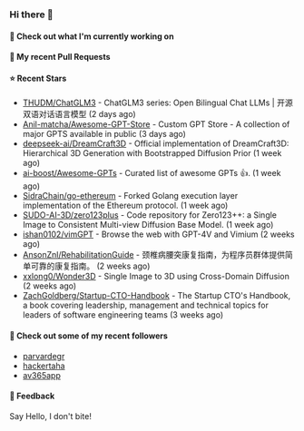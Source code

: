 ### Hi there 👋

#### 👷 Check out what I'm currently working on

#### 🔨 My recent Pull Requests


#### ⭐ Recent Stars

- [THUDM/ChatGLM3](https://github.com/THUDM/ChatGLM3) - ChatGLM3 series: Open Bilingual Chat LLMs | 开源双语对话语言模型 (2 days ago)
- [Anil-matcha/Awesome-GPT-Store](https://github.com/Anil-matcha/Awesome-GPT-Store) - Custom GPT Store - A collection of major GPTS available in public (3 days ago)
- [deepseek-ai/DreamCraft3D](https://github.com/deepseek-ai/DreamCraft3D) - Official implementation of DreamCraft3D: Hierarchical 3D Generation with Bootstrapped Diffusion Prior (1 week ago)
- [ai-boost/Awesome-GPTs](https://github.com/ai-boost/Awesome-GPTs) - Curated list of awesome GPTs 👍. (1 week ago)
- [SidraChain/go-ethereum](https://github.com/SidraChain/go-ethereum) - Forked Golang execution layer implementation of the Ethereum protocol. (1 week ago)
- [SUDO-AI-3D/zero123plus](https://github.com/SUDO-AI-3D/zero123plus) - Code repository for Zero123&#43;&#43;: a Single Image to Consistent Multi-view Diffusion Base Model. (1 week ago)
- [ishan0102/vimGPT](https://github.com/ishan0102/vimGPT) - Browse the web with GPT-4V and Vimium (2 weeks ago)
- [AnsonZnl/RehabilitationGuide](https://github.com/AnsonZnl/RehabilitationGuide) - 颈椎病腰突康复指南，为程序员群体提供简单可靠的康复指南。 (2 weeks ago)
- [xxlong0/Wonder3D](https://github.com/xxlong0/Wonder3D) - Single Image to 3D using Cross-Domain Diffusion (2 weeks ago)
- [ZachGoldberg/Startup-CTO-Handbook](https://github.com/ZachGoldberg/Startup-CTO-Handbook) - The Startup CTO&#39;s Handbook, a book covering leadership, management and technical topics for leaders of software engineering teams (3 weeks ago)

#### 👯 Check out some of my recent followers

- [parvardegr](https://github.com/parvardegr)
- [hackertaha](https://github.com/hackertaha)
- [av365app](https://github.com/av365app)

#### 💬 Feedback

Say Hello, I don't bite!